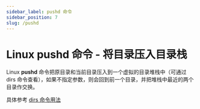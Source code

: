```yaml
---
sidebar_label: pushd 命令
sidebar_position: 7
slug: /pushd
---
```


# Linux pushd 命令 - 将目录压入目录栈



Linux **pushd** 命令把原目录和当前目录压入到一个虚拟的目录堆栈中（可通过 dirs 命令查看），如果不指定参数，则会回到前一个目录，并把堆栈中最近的两个目录作交换。

具体参考 [dirs 命令用法](/linux-command/dirs)

